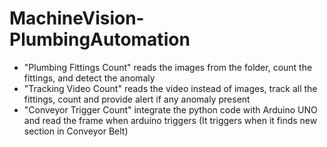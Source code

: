 # MachineVision-PlumbingAutomation
- "Plumbing Fittings Count" reads the images from the folder, count the fittings, and detect the anomaly
- "Tracking Video Count" reads the video instead of images, track all the fittings, count and provide alert if any anomaly present
- "Conveyor Trigger Count" integrate the python code with Arduino UNO and read the frame when arduino triggers (It triggers when it finds new section in Conveyor Belt)
